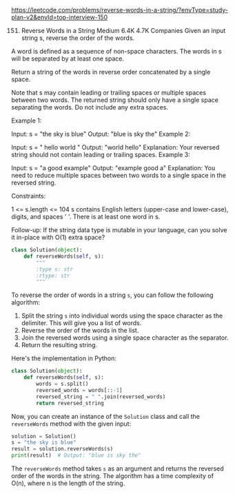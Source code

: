 https://leetcode.com/problems/reverse-words-in-a-string/?envType=study-plan-v2&envId=top-interview-150

151. Reverse Words in a String
Medium
6.4K
4.7K
Companies
Given an input string s, reverse the order of the words.

A word is defined as a sequence of non-space characters. The words in s will be separated by at least one space.

Return a string of the words in reverse order concatenated by a single space.

Note that s may contain leading or trailing spaces or multiple spaces between two words. The returned string should only have a single space separating the words. Do not include any extra spaces.

 

Example 1:

Input: s = "the sky is blue"
Output: "blue is sky the"
Example 2:

Input: s = "  hello world  "
Output: "world hello"
Explanation: Your reversed string should not contain leading or trailing spaces.
Example 3:

Input: s = "a good   example"
Output: "example good a"
Explanation: You need to reduce multiple spaces between two words to a single space in the reversed string.
 

Constraints:

1 <= s.length <= 104
s contains English letters (upper-case and lower-case), digits, and spaces ' '.
There is at least one word in s.
 

Follow-up: If the string data type is mutable in your language, can you solve it in-place with O(1) extra space?

```python
class Solution(object):
    def reverseWords(self, s):
        """
        :type s: str
        :rtype: str
        """
```

To reverse the order of words in a string `s`, you can follow the following algorithm:

1. Split the string `s` into individual words using the space character as the delimiter. This will give you a list of words.
2. Reverse the order of the words in the list.
3. Join the reversed words using a single space character as the separator.
4. Return the resulting string.

Here's the implementation in Python:

```python
class Solution(object):
    def reverseWords(self, s):
        words = s.split()
        reversed_words = words[::-1]
        reversed_string = " ".join(reversed_words)
        return reversed_string
```

Now, you can create an instance of the `Solution` class and call the `reverseWords` method with the given input:

```python
solution = Solution()
s = "the sky is blue"
result = solution.reverseWords(s)
print(result)  # Output: "blue is sky the"
```

The `reverseWords` method takes `s` as an argument and returns the reversed order of the words in the string. The algorithm has a time complexity of O(n), where n is the length of the string.
